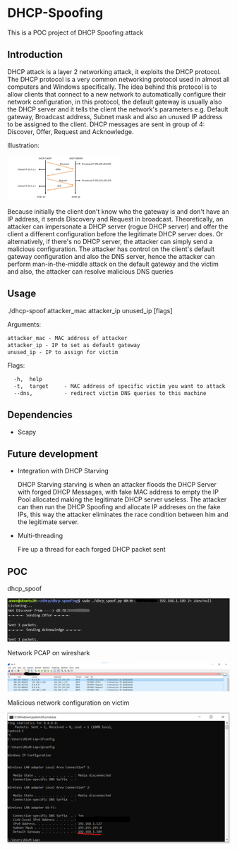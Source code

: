 # DHCP-Spoofing
This is a POC project of DHCP Spoofing attack


## Introduction

DHCP  attack is a layer 2 networking attack, it exploits the DHCP protocol.  The DHCP protocol is a very common networking protocol used in almost all computers and
Windows specifically.  The idea behind this protocol is to allow clients that connect to a new network to automatically configure their  network  configuration,  in
this  protocol, the default gateway is usually also the DHCP server and it tells the client the network's parameters e.g. Default gateway, Broadcast address, Subnet mask and also an unused IP address to be assigned to the client. DHCP messages are sent in group of 4: Discover, Offer, Request and Acknowledge.

Illustration:

<img src="https://raw.githubusercontent.com/dindibo/DHCP-Spoofing/main/imgs/dora-process.png" style="zoom:25%;" />

Because  initially the  client don't know who the gateway is and don't have an IP address, it sends Discovery and Request in broadcast. Theoretically, an attacker can impersonate a DHCP server (rogue DHCP server) and offer the client a different configuration before the legitimate DHCP server does. Or alternatively, if there's no DHCP server,  the attacker  can  simply  send a malicious configuration. The attacker has control on the client's default gateway configuration and also the DNS server, hence the attacker can perform man-in-the-middle attack on the default gateway and the victim and also, the attacker can resolve malicious DNS queries


## Usage 

./dhcp-spoof attacker_mac attacker_ip unused_ip [flags]

Arguments:

    attacker_mac - MAC address of attacker
    attacker_ip - IP to set as default gateway
    unused_ip - IP to assign for victim

Flags: 

      -h,  help
      -t,  target     - MAC address of specific victim you want to attack
      --dns,          - redirect victim DNS queries to this machine

## Dependencies

* Scapy

## Future development

* Integration with DHCP Starving

    DHCP Starving starving is when an attacker floods the DHCP Server with forged DHCP Messages, with fake MAC address to empty the
    IP Pool allocated making the legitimate DHCP server useless. The attacker can then run the DHCP Spoofing and allocate IP addreses
    on the fake IPs, this way the attacker eliminates the race condition between him and the legitimate server.
    
* Multi-threading

    Fire up a thread for each forged DHCP packet sent

## POC

dhcp_spoof

![](https://raw.githubusercontent.com/dindibo/DHCP-Spoofing/main/imgs/dhcp-poc.png)



Network PCAP on wireshark

![wireshark](https://raw.githubusercontent.com/dindibo/DHCP-Spoofing/main/imgs/wireshark.png)



Malicious network configuration on victim

![proof](https://raw.githubusercontent.com/dindibo/DHCP-Spoofing/main/imgs/proof.png)
